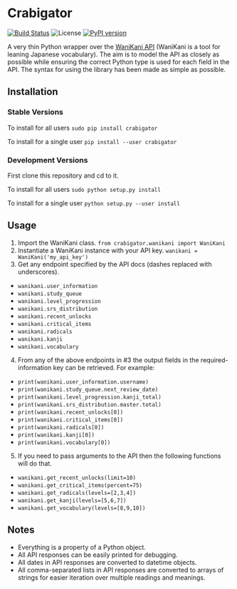 Crabigator
==========
[![Build Status](https://travis-ci.org/jonesinator/crabigator.svg)](https://travis-ci.org/jonesinator/crabigator) ![License](https://img.shields.io/github/license/jonesinator/crabigator.svg) [![PyPI version](https://badge.fury.io/py/crabigator.svg)](http://badge.fury.io/py/crabigator)

A very thin Python wrapper over the [WaniKani
API](https://www.wanikani.com/api) (WaniKani is a tool for leaning Japanese
vocabulary). The aim is to model the API as closely as possible while ensuring
the correct Python type is used for each field in the API. The syntax for using
the library has been made as simple as possible.

Installation
------------
### Stable Versions
To install for all users `sudo pip install crabigator`

To install for a single user `pip install --user crabigator`

### Development Versions
First clone this repository and cd to it.

To install for all users `sudo python setup.py install`

To install for a single user `python setup.py --user install`

Usage
-----
1. Import the WaniKani class. `from crabigator.wanikani import WaniKani`
2. Instantiate a WaniKani instance with your API key.
   `wanikani = WaniKani('my_api_key')`
3. Get any endpoint specified by the API docs (dashes replaced with
   underscores).
  * `wanikani.user_information`
  * `wanikani.study_queue`
  * `wanikani.level_progression`
  * `wanikani.srs_distribution`
  * `wanikani.recent_unlocks`
  * `wanikani.critical_items`
  * `wanikani.radicals`
  * `wanikani.kanji`
  * `wanikani.vocabulary`
4. From any of the above endpoints in #3 the output fields in the
   required-information key can be retrieved. For example:
  * `print(wanikani.user_information.username)`
  * `print(wanikani.study_queue.next_review_date)`
  * `print(wanikani.level_progression.kanji_total)`
  * `print(wanikani.srs_distribution.master.total)`
  * `print(wanikani.recent_unlocks[0])`
  * `print(wanikani.critical_items[0])`
  * `print(wanikani.radicals[0])`
  * `print(wanikani.kanji[0])`
  * `print(wanikani.vocabulary[0])`
5. If you need to pass arguments to the API then the following functions will
   do that.
  * `wanikani.get_recent_unlocks(limit=10)`
  * `wanikani.get_critical_items(percent=75)`
  * `wanikani.get_radicals(levels=[2,3,4])`
  * `wanikani.get_kanji(levels=[5,6,7])`
  * `wanikani.get_vocabulary(levels=[8,9,10])`

Notes
-----
* Everything is a property of a Python object.
* All API responses can be easily printed for debugging.
* All dates in API responses are converted to datetime objects.
* All comma-separated lists in API responses are converted to arrays of strings
  for easier iteration over multiple readings and meanings.
